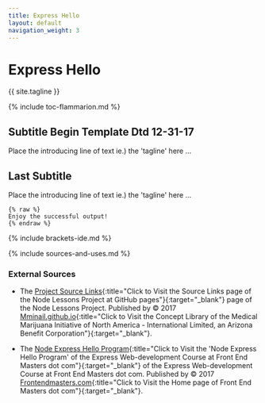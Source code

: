 ```yaml
---
title: Express Hello
layout: default
navigation_weight: 3
---
```

# Express Hello

{{ site.tagline }}

{% include toc-flammarion.md %}

## Subtitle Begin Template Dtd 12-31-17

Place the introducing line of text ie.) the 'tagline' here ...

## Last Subtitle

Place the introducing line of text ie.) the 'tagline' here ...

```liquid
{% raw %}
Enjoy the successful output!
{% endraw %}
```

{% include brackets-ide.md %}

{% include sources-and-uses.md %}

### External Sources

- The [Project Source Links](https://mminail.github.io/Node/Source-Node-Links.htm){:title="Click to Visit the Source Links page of the Node Lessons Project at GitHub pages"}{:target="_blank"} page of the Node Lessons Project. Published by © 2017 [Mminail.github.io](https://mminail.github.io/){:title="Click to Visit the Concept Library of the Medical Marijuana Initiative of North America - International Limited, an Arizona Benefit Corporation"}{:target="_blank"}.

- The [Node Express Hello Program](https://www.frontendmasters.com/courses/web-development/express){:title="Click to Visit the 'Node Express Hello Program' of the Express Web-development Course at Front End Masters dot com"}{:target="_blank"} of the Express Web-development Course at Front End Masters dot com. Published by © 2017 [Frontendmasters.com](https://www.frontendmasters.com/){:title="Click to Visit the Home page of Front End Masters dot com"}{:target="_blank"}.
